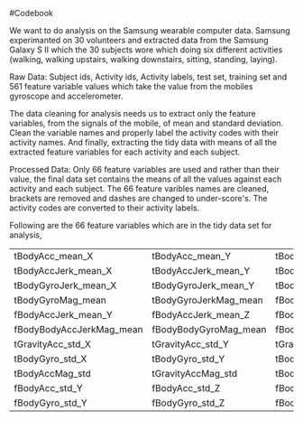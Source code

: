 #Codebook

We want to do analysis on the Samsung wearable computer data. Samsung experimanted on 30 volunteers and extracted data from the Samsung Galaxy S II which the 30 subjects wore which doing six different activities (walking, walking upstairs, walking downstairs, sitting, standing, laying).

Raw Data: Subject ids, Activity ids, Activity labels, test set, training set and 561 feature variable values which take the value from the mobiles gyroscope and accelerometer.

The data cleaning for analysis needs us to extract only the feature variables, from the signals of the mobile, of mean and standard deviation. Clean the variable names and properly label the activity codes with their activity names. And finally, extracting the tidy data with means of all the extracted feature variables for each activity and each subject.

Processed Data: 
Only 66 feature variables are used and rather than their value, the final data set contains the means of all the values against each activity and each subject. The 66 feature varibles names are cleaned, brackets are removed and dashes are changed to under-score's. The activity codes are converted to their activity labels.

Following are the 66 feature variables which are in the tidy data set for analysis,

|                          |                       |                           |                         |                      |                          |
|--------------------------|-----------------------|---------------------------|-------------------------|----------------------|--------------------------|
|      tBodyAcc_mean_X     |    tBodyAcc_mean_Y    |      tBodyAcc_mean_Z      |    tGravityAcc_mean_X   |  tGravityAcc_mean_Y  |    tGravityAcc_mean_Z    |
|    tBodyAccJerk_mean_X   |  tBodyAccJerk_mean_Y  |    tBodyAccJerk_mean_Z    |     tBodyGyro_mean_X    |   tBodyGyro_mean_Y   |     tBodyGyro_mean_Z     |
|   tBodyGyroJerk_mean_X   |  tBodyGyroJerk_mean_Y |    tBodyGyroJerk_mean_Z   |     tBodyAccMag_mean    |  tGravityAccMag_mean |   tBodyAccJerkMag_mean   |
|     tBodyGyroMag_mean    | tBodyGyroJerkMag_mean |      fBodyAcc_mean_X      |     fBodyAcc_mean_Y     |    fBodyAcc_mean_Z   |    fBodyAccJerk_mean_X   |
|    fBodyAccJerk_mean_Y   |  fBodyAccJerk_mean_Z  |      fBodyGyro_mean_X     |     fBodyGyro_mean_Y    |   fBodyGyro_mean_Z   |     fBodyAccMag_mean     |
| fBodyBodyAccJerkMag_mean | fBodyBodyGyroMag_mean | fBodyBodyGyroJerkMag_mean |      tBodyAcc_std_X     |    tBodyAcc_std_Y    |      tBodyAcc_std_Z      |
|     tGravityAcc_std_X    |   tGravityAcc_std_Y   |     tGravityAcc_std_Z     |    tBodyAccJerk_std_X   |  tBodyAccJerk_std_Y  |    tBodyAccJerk_std_Z    |
|      tBodyGyro_std_X     |    tBodyGyro_std_Y    |      tBodyGyro_std_Z      |   tBodyGyroJerk_std_X   |  tBodyGyroJerk_std_Y |    tBodyGyroJerk_std_Z   |
|      tBodyAccMag_std     |   tGravityAccMag_std  |    tBodyAccJerkMag_std    |     tBodyGyroMag_std    | tBodyGyroJerkMag_std |      fBodyAcc_std_X      |
|      fBodyAcc_std_Y      |     fBodyAcc_std_Z    |     fBodyAccJerk_std_X    |    fBodyAccJerk_std_Y   |  fBodyAccJerk_std_Z  |      fBodyGyro_std_X     |
|      fBodyGyro_std_Y     |    fBodyGyro_std_Z    |      fBodyAccMag_std      | fBodyBodyAccJerkMag_std | fBodyBodyGyroMag_std | fBodyBodyGyroJerkMag_std |
